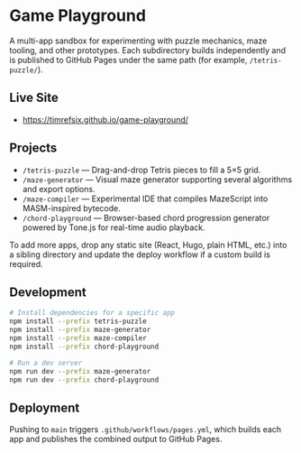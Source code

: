 # Game Playground

A multi-app sandbox for experimenting with puzzle mechanics, maze tooling, and other prototypes. Each subdirectory builds independently and is published to GitHub Pages under the same path (for example, `/tetris-puzzle/`).

## Live Site
- https://timrefsix.github.io/game-playground/

## Projects
- `/tetris-puzzle` — Drag-and-drop Tetris pieces to fill a 5×5 grid.
- `/maze-generator` — Visual maze generator supporting several algorithms and export options.
- `/maze-compiler` — Experimental IDE that compiles MazeScript into MASM-inspired bytecode.
- `/chord-playground` — Browser-based chord progression generator powered by Tone.js for real-time audio playback.

To add more apps, drop any static site (React, Hugo, plain HTML, etc.) into a sibling directory and update the deploy workflow if a custom build is required.

## Development
```bash
# Install dependencies for a specific app
npm install --prefix tetris-puzzle
npm install --prefix maze-generator
npm install --prefix maze-compiler
npm install --prefix chord-playground

# Run a dev server
npm run dev --prefix maze-generator
npm run dev --prefix chord-playground
```

## Deployment
Pushing to `main` triggers `.github/workflows/pages.yml`, which builds each app and publishes the combined output to GitHub Pages.
